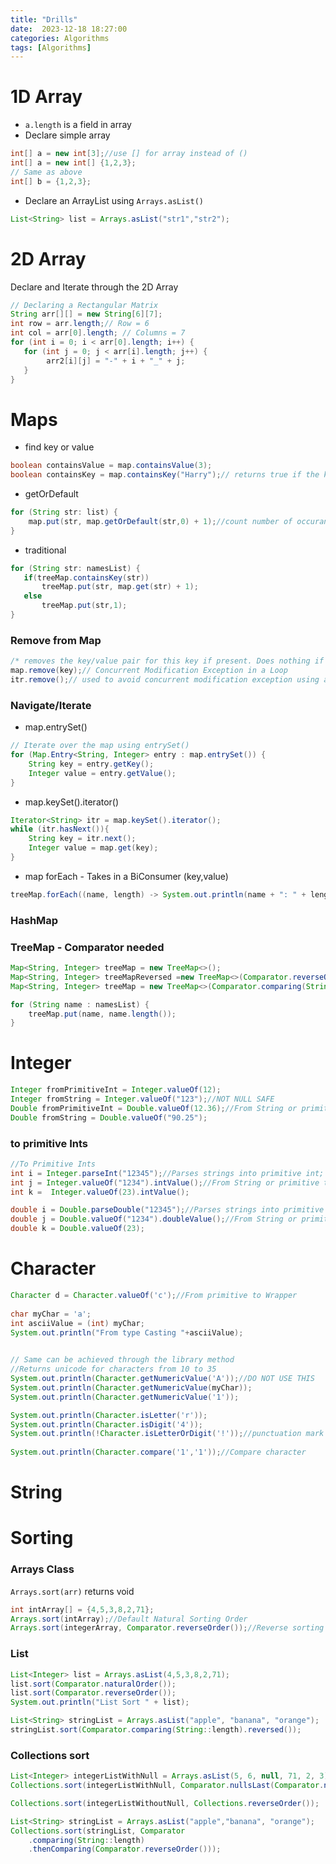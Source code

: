 ```yaml
---
title: "Drills"
date:  2023-12-18 18:27:00
categories: Algorithms
tags: [Algorithms]
---
```


# 1D Array
- `a.length` is a field in array
- Declare simple array
```java
int[] a = new int[3];//use [] for array instead of ()
int[] a = new int[] {1,2,3};
// Same as above
int[] b = {1,2,3};
```
- Declare an ArrayList using `Arrays.asList()`
```java
List<String> list = Arrays.asList("str1","str2");
```

# 2D Array
Declare and Iterate through the 2D Array
```java
// Declaring a Rectangular Matrix
String arr[][] = new String[6][7];
int row = arr.length;// Row = 6
int col = arr[0].length; // Columns = 7
for (int i = 0; i < arr[0].length; i++) {
   for (int j = 0; j < arr[i].length; j++) {
        arr2[i][j] = "-" + i + "_" + j;
   }
}
```

# Maps

- find key or value
```java
boolean containsValue = map.containsValue(3);
boolean containsKey = map.containsKey("Harry");// returns true if the key is in the map, false otherwise
```

- getOrDefault
```java
for (String str: list) {
    map.put(str, map.getOrDefault(str,0) + 1);//count number of occurances
}
```
- traditional
```java
for (String str: namesList) {
   if(treeMap.containsKey(str))
       treeMap.put(str, map.get(str) + 1);
   else
       treeMap.put(str,1);
}
```

### Remove from Map
```java
/* removes the key/value pair for this key if present. Does nothing if the key is not present. */
map.remove(key);// Concurrent Modification Exception in a Loop
itr.remove();// used to avoid concurrent modification exception using an Iterator
```

### Navigate/Iterate
- map.entrySet()
```java
// Iterate over the map using entrySet()
for (Map.Entry<String, Integer> entry : map.entrySet()) {
    String key = entry.getKey();
    Integer value = entry.getValue();
}
```
- map.keySet().iterator()
```java
Iterator<String> itr = map.keySet().iterator();
while (itr.hasNext()){
    String key = itr.next();
    Integer value = map.get(key);
}
```
- map forEach - Takes in a BiConsumer (key,value)
```java
treeMap.forEach((name, length) -> System.out.println(name + ": " + length));
```

### HashMap


### TreeMap - Comparator needed

```java
Map<String, Integer> treeMap = new TreeMap<>();
Map<String, Integer> treeMapReversed =new TreeMap<>(Comparator.reverseOrder());
Map<String, Integer> treeMap = new TreeMap<>(Comparator.comparing(String::length));

for (String name : namesList) {
    treeMap.put(name, name.length());
}
```

# Integer

```java
Integer fromPrimitiveInt = Integer.valueOf(12);
Integer fromString = Integer.valueOf("123");//NOT NULL SAFE
Double fromPrimitiveInt = Double.valueOf(12.36);//From String or primitive to Wrapper
Double fromString = Double.valueOf("90.25");
```

### to primitive Ints

```java
//To Primitive Ints
int i = Integer.parseInt("12345");//Parses strings into primitive int; From String to primitive
int j = Integer.valueOf("1234").intValue();//From String or primitive to Wrapper
int k =  Integer.valueOf(23).intValue();

double i = Double.parseDouble("12345");//Parses strings into primitive int; From String to primitive
double j = Double.valueOf("1234").doubleValue();//From String or primitive to Wrapper
double k = Double.valueOf(23);
```

# Character

```java
Character d = Character.valueOf('c');//From primitive to Wrapper
        
char myChar = 'a';
int asciiValue = (int) myChar;
System.out.println("From type Casting "+asciiValue);

        
// Same can be achieved through the library method
//Returns unicode for characters from 10 to 35
System.out.println(Character.getNumericValue('A'));//DO NOT USE THIS
System.out.println(Character.getNumericValue(myChar));
System.out.println(Character.getNumericValue('1'));

System.out.println(Character.isLetter('r'));
System.out.println(Character.isDigit('4'));
System.out.println(!Character.isLetterOrDigit('!'));//punctuation mark
        
System.out.println(Character.compare('1','1'));//Compare character
```

# String
# Sorting


### Arrays Class
`Arrays.sort(arr)` returns void
```java
int intArray[] = {4,5,3,8,2,71};
Arrays.sort(intArray);//Default Natural Sorting Order
Arrays.sort(integerArray, Comparator.reverseOrder());//Reverse sorting
```
### List

```java
List<Integer> list = Arrays.asList(4,5,3,8,2,71);
list.sort(Comparator.naturalOrder());
list.sort(Comparator.reverseOrder());
System.out.println("List Sort " + list);

List<String> stringList = Arrays.asList("apple", "banana", "orange");
stringList.sort(Comparator.comparing(String::length).reversed());
```

### Collections sort
```java
List<Integer> integerListWithNull = Arrays.asList(5, 6, null, 71, 2, 3);
Collections.sort(integerListWithNull, Comparator.nullsLast(Comparator.naturalOrder()));

Collections.sort(integerListWithoutNull, Collections.reverseOrder());

List<String> stringList = Arrays.asList("apple","banana", "orange");
Collections.sort(stringList, Comparator
    .comparing(String::length)
    .thenComparing(Comparator.reverseOrder()));
```

